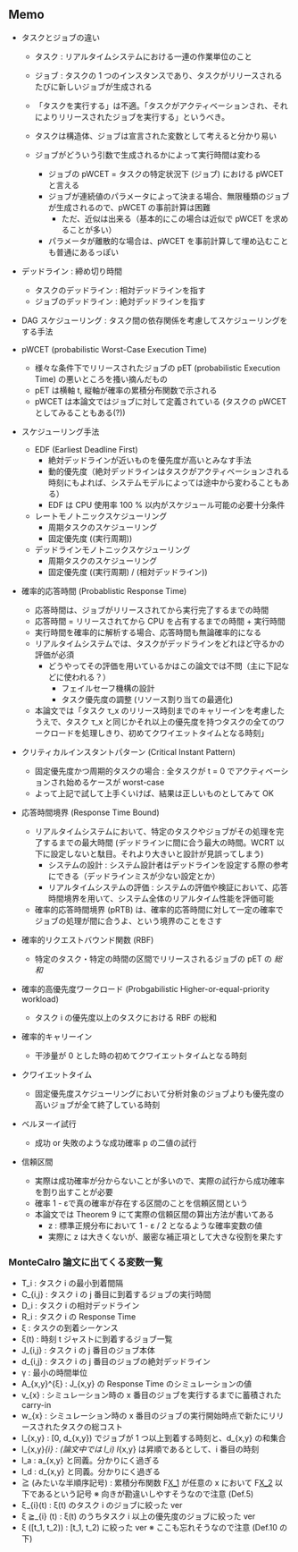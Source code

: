 ## Memo 
- タスクとジョブの違い
  - タスク : リアルタイムシステムにおける一連の作業単位のこと
  - ジョブ : タスクの 1 つのインスタンスであり、タスクがリリースされるたびに新しいジョブが生成される

  - 「タスクを実行する」は不適。「タスクがアクティベーションされ、それによりリリースされたジョブを実行する」というべき。

  - タスクは構造体、ジョブは宣言された変数として考えると分かり易い
  - ジョブがどういう引数で生成されるかによって実行時間は変わる
    - ジョブの pWCET = タスクの特定状況下 (ジョブ) における pWCET と言える
    - ジョブが連続値のパラメータによって決まる場合、無限種類のジョブが生成されるので、pWCET の事前計算は困難
      - ただ、近似は出来る（基本的にこの場合は近似で pWCET を求めることが多い）
    - パラメータが離散的な場合は、pWCET を事前計算して埋め込むことも普通にあるっぽい

- デッドライン : 締め切り時間
  - タスクのデッドライン : 相対デッドラインを指す
  - ジョブのデッドライン : 絶対デッドラインを指す

- DAG スケジューリング : タスク間の依存関係を考慮してスケジューリングをする手法
- pWCET (probabilistic Worst-Case Execution Time)
  - 様々な条件下でリリースされたジョブの pET (probabilistic Execution Time) の悪いところを搔い摘んだもの
  - pET は横軸 t, 縦軸が確率の累積分布関数で示される
  - pWCET は本論文ではジョブに対して定義されている (タスクの pWCET としてみることもある(?))

- スケジューリング手法
  - EDF (Earliest Deadline First)
    - 絶対デッドラインが近いものを優先度が高いとみなす手法
    - 動的優先度（絶対デッドラインはタスクがアクティベーションされる時刻にもよれば、システムモデルによっては途中から変わることもある）
    - EDF は CPU 使用率 100 % 以内がスケジュール可能の必要十分条件
  - レートモノトニックスケジューリング
    - 周期タスクのスケジューリング
    - 固定優先度 ((実行周期))
  - デッドラインモノトニックスケジューリング
    - 周期タスクのスケジューリング
    - 固定優先度 ((実行周期) / (相対デッドライン))

- 確率的応答時間 (Probablistic Response Time)
  - 応答時間は、ジョブがリリースされてから実行完了するまでの時間
  - 応答時間 = リリースされてから CPU を占有するまでの時間 + 実行時間
  - 実行時間を確率的に解析する場合、応答時間も無論確率的になる
  - リアルタイムシステムでは、タスクがデッドラインをどれほど守るかの評価が必須
    - どうやってその評価を用いているかはこの論文では不問（主に下記などに使われる？）
      - フェイルセーフ機構の設計
      - タスク優先度の調整 (リソース割り当ての最適化)
  - 本論文では「タスク τ_x のリリース時刻までのキャリーインを考慮したうえで、タスク τ_x と同じかそれ以上の優先度を持つタスクの全てのワークロードを処理しきり、初めてクワイエットタイムとなる時刻」

- クリティカルインスタントパターン (Critical Instant Pattern)
  - 固定優先度かつ周期的タスクの場合 : 全タスクが t = 0 でアクティベーションされ始めるケースが worst-case
  - よって上記で試して上手くいけば、結果は正しいものとしてみて OK

- 応答時間境界 (Response Time Bound)
  - リアルタイムシステムにおいて、特定のタスクやジョブがその処理を完了するまでの最大時間
    (デッドラインに間に合う最大の時間。WCRT 以下に設定しないと駄目。それより大きいと設計が見誤ってしまう)
    - システムの設計 : システム設計者はデッドラインを設定する際の参考にできる（デッドラインミスが少ない設定とか）
    - リアルタイムシステムの評価 : システムの評価や検証において、応答時間境界を用いて、システム全体のリアルタイム性能を評価可能
  - 確率的応答時間境界 (pRTB) は、確率的応答時間に対して一定の確率でジョブの処理が間に合うよ、という境界のことをさす

- 確率的リクエストバウンド関数 (RBF)
  - 特定のタスク・特定の時間の区間でリリースされるジョブの pET の *総和*

- 確率的高優先度ワークロード (Probgabilistic Higher-or-equal-priority workload)
  - タスク i の優先度以上のタスクにおける RBF の総和

- 確率的キャリーイン
  - 干渉量が 0 とした時の初めてクワイエットタイムとなる時刻

- クワイエットタイム
  - 固定優先度スケジューリングにおいて分析対象のジョブよりも優先度の高いジョブが全て終了している時刻

- ベルヌーイ試行
  - 成功 or 失敗のような成功確率 p の二値の試行

- 信頼区間
  - 実際は成功確率が分からないことが多いので、実際の試行から成功確率を割り出すことが必要
  - 確率 1 - εで真の確率が存在する区間のことを信頼区間という
  - 本論文では Theorem 9 にて実際の信頼区間の算出方法が書いてある
    - z : 標準正規分布において 1 - ε / 2 となるような確率変数の値
    - 実際に z は大きくないが、厳密な補正項として大きな役割を果たす

### MonteCalro 論文に出てくる変数一覧
- T_i : タスク i の最小到着間隔
- C_{i,j} : タスク i の j 番目に到着するジョブの実行時間
- D_i : タスク i の相対デッドライン
- R_i : タスク i の Response Time
- ξ : タスクの到着シーケンス
- ξ(t) : 時刻 t ジャストに到着するジョブ一覧
- J_{i,j} : タスク i の j 番目のジョブ本体
- d_{i,j} : タスク i の j 番目のジョブの絶対デッドライン
- γ : 最小の時間単位
- A_{x,y}^{ξ} : J_{x,y} の Response Time のシミュレーションの値
- v_{x} : シミュレーション時の x 番目のジョブを実行するまでに蓄積された carry-in
- w_{x} : シミュレーション時の x 番目のジョブの実行開始時点で新たにリリースされたタスクの総コスト
- l_{x,y} : [0, d_{x,y}) でジョブが 1 つ以上到着する時刻と、d_{x,y} の和集合
- l_{x,y}_{i} : (論文中では l_i) l_{x,y} は昇順であるとして、i 番目の時刻
- l_a : a_{x,y} と同義。分かりにく過ぎる
- l_d : d_{x,y} と同義。分かりにく過ぎる
- ≧ (みたいな半順序記号) : 累積分布関数 F[X_1](x) が任意の x において F[X_2](x) 以下であるという記号
    ※ 向きが勘違いしやすそうなので注意 (Def.5)
- ξ_{i}(t) : ξ(t) のタスク i のジョブに絞った ver
- ξ ≧_{i} (t) : ξ(t) のうちタスク i 以上の優先度のジョブに絞った ver
- ξ ([t_1, t_2)) : [t_1, t_2) に絞った ver
    ※ ここも忘れそうなので注意 (Def.10 の下)
